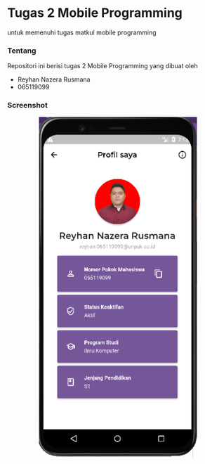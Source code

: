 # Tugas 2 Mobile Programming
untuk memenuhi tugas matkul mobile programming
### Tentang
Repositori ini berisi tugas 2 Mobile Programming yang dibuat oleh
- Reyhan Nazera Rusmana
- 065119099
### Screenshot
<p align="center">
<img src="https://github.com/reyhan16/mobpro-tugas2/blob/6fb87bca4de766b7daa3957c5d63461bfdb58bdf/demo1.png" alt="screenshot" width="360" />
</p>

